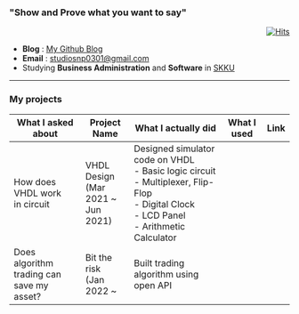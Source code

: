 ### "Show and Prove what you want to say"
<div align=right> 

[![Hits](https://hits.seeyoufarm.com/api/count/incr/badge.svg?url=https%3A%2F%2Fgithub.com%2FSNP0301&count_bg=%2359A6FF&title_bg=%23555555&icon=&icon_color=%23E7E7E7&title=Today+%2F+Total&edge_flat=false)](https://hits.seeyoufarm.com) 

  
  
  
</div>

- **Blog**  : [My Github Blog](https://snp0301.github.io/)
- **Email**  : studiosnp0301@gmail.com
- Studying **Business Administration**  and **Software** in [SKKU](https://www.skku.edu/eng/)



--------------


### My projects
|What I asked about|Project Name|What I actually did|What I used|Link|
|-|-|-|-|-|
|How does VHDL work<br>in circuit|VHDL Design<br>(Mar 2021 ~<br>Jun 2021)|Designed simulator code on VHDL<br> - Basic logic circuit<br>- Multiplexer, Flip-Flop<br>- Digital Clock<br>- LCD Panel<br>- Arithmetic Calculator|
|Does algorithm trading can <br>save my asset?|Bit the risk<br>(Jan 2022 ~<br>|Built trading algorithm using open API|
